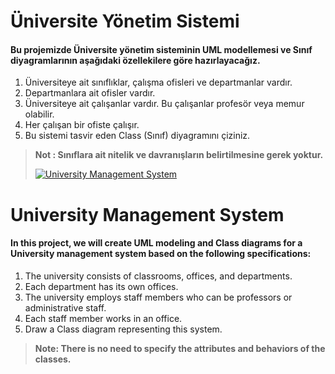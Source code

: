 # Üniversite Yönetim Sistemi

#### Bu projemizde Üniversite yönetim sisteminin UML modellemesi ve Sınıf diyagramlarının aşağıdaki özellekilere göre hazırlayacağız.

1. Üniversiteye ait sınıflıklar, çalışma ofisleri ve departmanlar vardır.
2. Departmanlara ait ofisler vardır.
3. Üniversiteye ait çalışanlar vardır. Bu çalışanlar profesör veya memur olabilir.
4. Her çalışan bir ofiste çalışır.
5. Bu sistemi tasvir eden Class (Sınıf) diyagramını çiziniz.

> **Not : Sınıflara ait nitelik ve davranışların belirtilmesine gerek yoktur.**
> 
> [![University Management System](https://www.hizliresim.com/8ipzxjr "University Management System")](https://www.hizliresim.com/8ipzxjr "University Management System")

# University Management System
#### In this project, we will create UML modeling and Class diagrams for a University management system based on the following specifications:
1. The university consists of classrooms, offices, and departments.
2. Each department has its own offices.
3. The university employs staff members who can be professors or administrative staff.
4. Each staff member works in an office.
5. Draw a Class diagram representing this system.

> **Note: There is no need to specify the attributes and behaviors of the classes.**
